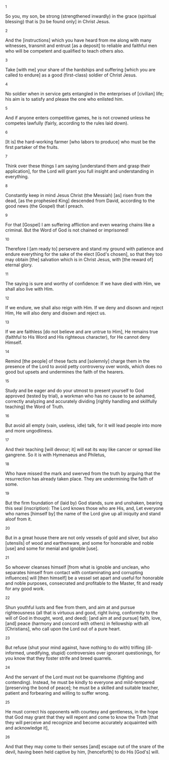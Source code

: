 <sup>1</sup> 

So you, my son, be strong (strengthened inwardly) in the grace (spiritual blessing) that is [to be found only] in Christ Jesus. 

<sup>2</sup> 

And the [instructions] which you have heard from me along with many witnesses, transmit and entrust [as a deposit] to reliable and faithful men who will be competent and qualified to teach others also. 

<sup>3</sup> 

Take [with me] your share of the hardships and suffering [which you are called to endure] as a good (first-class) soldier of Christ Jesus. 

<sup>4</sup> 

No soldier when in service gets entangled in the enterprises of [civilian] life; his aim is to satisfy and please the one who enlisted him. 

<sup>5</sup> 

And if anyone enters competitive games, he is not crowned unless he competes lawfully (fairly, according to the rules laid down). 

<sup>6</sup> 

[It is] the hard-working farmer [who labors to produce] who must be the first partaker of the fruits. 

<sup>7</sup> 

Think over these things I am saying [understand them and grasp their application], for the Lord will grant you full insight and understanding in everything. 

<sup>8</sup> 

Constantly keep in mind Jesus Christ (the Messiah) [as] risen from the dead, [as the prophesied King] descended from David, according to the good news (the Gospel) that I preach. 

<sup>9</sup> 

For that [Gospel] I am suffering affliction and even wearing chains like a criminal. But the Word of God is not chained or imprisoned! 

<sup>10</sup> 

Therefore I [am ready to] persevere and stand my ground with patience and endure everything for the sake of the elect [God's chosen], so that they too may obtain [the] salvation which is in Christ Jesus, with [the reward of] eternal glory. 

<sup>11</sup> 

The saying is sure and worthy of confidence: If we have died with Him, we shall also live with Him. 

<sup>12</sup> 

If we endure, we shall also reign with Him. If we deny and disown and reject Him, He will also deny and disown and reject us. 

<sup>13</sup> 

If we are faithless [do not believe and are untrue to Him], He remains true (faithful to His Word and His righteous character), for He cannot deny Himself. 

<sup>14</sup> 

Remind [the people] of these facts and [solemnly] charge them in the presence of the Lord to avoid petty controversy over words, which does no good but upsets and undermines the faith of the hearers. 

<sup>15</sup> 

Study and be eager and do your utmost to present yourself to God approved (tested by trial), a workman who has no cause to be ashamed, correctly analyzing and accurately dividing [rightly handling and skillfully teaching] the Word of Truth. 

<sup>16</sup> 

But avoid all empty (vain, useless, idle) talk, for it will lead people into more and more ungodliness. 

<sup>17</sup> 

And their teaching [will devour; it] will eat its way like cancer or spread like gangrene. So it is with Hymenaeus and Philetus, 

<sup>18</sup> 

Who have missed the mark and swerved from the truth by arguing that the resurrection has already taken place. They are undermining the faith of some. 

<sup>19</sup> 

But the firm foundation of (laid by) God stands, sure and unshaken, bearing this seal (inscription): The Lord knows those who are His, and, Let everyone who names [himself by] the name of the Lord give up all iniquity and stand aloof from it. 

<sup>20</sup> 

But in a great house there are not only vessels of gold and silver, but also [utensils] of wood and earthenware, and some for honorable and noble [use] and some for menial and ignoble [use]. 

<sup>21</sup> 

So whoever cleanses himself [from what is ignoble and unclean, who separates himself from contact with contaminating and corrupting influences] will [then himself] be a vessel set apart and useful for honorable and noble purposes, consecrated and profitable to the Master, fit and ready for any good work. 

<sup>22</sup> 

Shun youthful lusts and flee from them, and aim at and pursue righteousness (all that is virtuous and good, right living, conformity to the will of God in thought, word, and deed); [and aim at and pursue] faith, love, [and] peace (harmony and concord with others) in fellowship with all [Christians], who call upon the Lord out of a pure heart. 

<sup>23</sup> 

But refuse (shut your mind against, have nothing to do with) trifling (ill-informed, unedifying, stupid) controversies over ignorant questionings, for you know that they foster strife and breed quarrels. 

<sup>24</sup> 

And the servant of the Lord must not be quarrelsome (fighting and contending). Instead, he must be kindly to everyone and mild-tempered [preserving the bond of peace]; he must be a skilled and suitable teacher, patient and forbearing and willing to suffer wrong. 

<sup>25</sup> 

He must correct his opponents with courtesy and gentleness, in the hope that God may grant that they will repent and come to know the Truth [that they will perceive and recognize and become accurately acquainted with and acknowledge it], 

<sup>26</sup> 

And that they may come to their senses [and] escape out of the snare of the devil, having been held captive by him, [henceforth] to do His [God's] will.